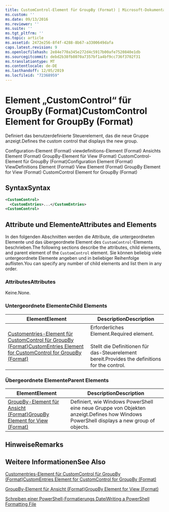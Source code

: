 ```yaml
---
title: CustomControl-Element für GroupBy (Format) | Microsoft-Dokumentation
ms.custom: ''
ms.date: 09/13/2016
ms.reviewer: ''
ms.suite: ''
ms.tgt_pltfrm: ''
ms.topic: article
ms.assetid: 2472e256-8f4f-4288-8b67-a3300649dafa
caps.latest.revision: 9
ms.openlocfilehash: 2e84e770a345e272d4c5917b00afe7520840e1db
ms.sourcegitcommit: debd2b38fb8070a7357bf1a4bf9cc736f3702f31
ms.translationtype: MT
ms.contentlocale: de-DE
ms.lasthandoff: 12/05/2019
ms.locfileid: "72368959"
---
```

# <a name="customcontrol-element-for-groupby-format"></a><span data-ttu-id="60d7e-102">Element „CustomControl“ für GroupBy (Format)</span><span class="sxs-lookup"><span data-stu-id="60d7e-102">CustomControl Element for GroupBy (Format)</span></span>

<span data-ttu-id="60d7e-103">Definiert das benutzerdefinierte Steuerelement, das die neue Gruppe anzeigt.</span><span class="sxs-lookup"><span data-stu-id="60d7e-103">Defines the custom control that displays the new group.</span></span>

<span data-ttu-id="60d7e-104">Configuration-Element (Format) viewdefinitions-Element (Format) Ansichts Element (Format) GroupBy-Element für View (Format) CustomControl-Element für GroupBy (Format)</span><span class="sxs-lookup"><span data-stu-id="60d7e-104">Configuration Element (Format) ViewDefinitions Element (Format) View Element (Format) GroupBy Element for View (Format) CustomControl Element for GroupBy (Format)</span></span>

## <a name="syntax"></a><span data-ttu-id="60d7e-105">Syntax</span><span class="sxs-lookup"><span data-stu-id="60d7e-105">Syntax</span></span>

```xml
<CustomControl>
  <CustomEntries>...</CustomEntries>
<CustomControl>
```

## <a name="attributes-and-elements"></a><span data-ttu-id="60d7e-106">Attribute und Elemente</span><span class="sxs-lookup"><span data-stu-id="60d7e-106">Attributes and Elements</span></span>

<span data-ttu-id="60d7e-107">In den folgenden Abschnitten werden die Attribute, die untergeordneten Elemente und das übergeordnete Element des `CustomControl`-Elements beschrieben.</span><span class="sxs-lookup"><span data-stu-id="60d7e-107">The following sections describe the attributes, child elements, and parent element of the `CustomControl` element.</span></span> <span data-ttu-id="60d7e-108">Sie können beliebig viele untergeordnete Elemente angeben und in beliebiger Reihenfolge auflisten.</span><span class="sxs-lookup"><span data-stu-id="60d7e-108">You can specify any number of child elements and list them in any order.</span></span>

### <a name="attributes"></a><span data-ttu-id="60d7e-109">Attributes</span><span class="sxs-lookup"><span data-stu-id="60d7e-109">Attributes</span></span>

<span data-ttu-id="60d7e-110">Keine.</span><span class="sxs-lookup"><span data-stu-id="60d7e-110">None.</span></span>

### <a name="child-elements"></a><span data-ttu-id="60d7e-111">Untergeordnete Elemente</span><span class="sxs-lookup"><span data-stu-id="60d7e-111">Child Elements</span></span>

|<span data-ttu-id="60d7e-112">Element</span><span class="sxs-lookup"><span data-stu-id="60d7e-112">Element</span></span>|<span data-ttu-id="60d7e-113">Description</span><span class="sxs-lookup"><span data-stu-id="60d7e-113">Description</span></span>|
|-------------|-----------------|
|[<span data-ttu-id="60d7e-114">Customentries-Element für CustomControl für GroupBy (Format)</span><span class="sxs-lookup"><span data-stu-id="60d7e-114">CustomEntries Element for CustomControl for GroupBy (Format)</span></span>](./customentries-element-for-customcontrol-for-groupby-format.md)|<span data-ttu-id="60d7e-115">Erforderliches Element.</span><span class="sxs-lookup"><span data-stu-id="60d7e-115">Required element.</span></span><br /><br /> <span data-ttu-id="60d7e-116">Stellt die Definitionen für das-Steuerelement bereit.</span><span class="sxs-lookup"><span data-stu-id="60d7e-116">Provides the definitions for the control.</span></span>|

### <a name="parent-elements"></a><span data-ttu-id="60d7e-117">Übergeordnete Elemente</span><span class="sxs-lookup"><span data-stu-id="60d7e-117">Parent Elements</span></span>

|<span data-ttu-id="60d7e-118">Element</span><span class="sxs-lookup"><span data-stu-id="60d7e-118">Element</span></span>|<span data-ttu-id="60d7e-119">Description</span><span class="sxs-lookup"><span data-stu-id="60d7e-119">Description</span></span>|
|-------------|-----------------|
|[<span data-ttu-id="60d7e-120">GroupBy-Element für Ansicht (Format)</span><span class="sxs-lookup"><span data-stu-id="60d7e-120">GroupBy Element for View (Format)</span></span>](./groupby-element-for-view-format.md)|<span data-ttu-id="60d7e-121">Definiert, wie Windows PowerShell eine neue Gruppe von Objekten anzeigt.</span><span class="sxs-lookup"><span data-stu-id="60d7e-121">Defines how Windows PowerShell displays a new group of objects.</span></span>|

## <a name="remarks"></a><span data-ttu-id="60d7e-122">Hinweise</span><span class="sxs-lookup"><span data-stu-id="60d7e-122">Remarks</span></span>

## <a name="see-also"></a><span data-ttu-id="60d7e-123">Weitere Informationen</span><span class="sxs-lookup"><span data-stu-id="60d7e-123">See Also</span></span>

[<span data-ttu-id="60d7e-124">Customentries-Element für CustomControl für GroupBy (Format)</span><span class="sxs-lookup"><span data-stu-id="60d7e-124">CustomEntries Element for CustomControl for GroupBy (Format)</span></span>](./customentries-element-for-customcontrol-for-groupby-format.md)

[<span data-ttu-id="60d7e-125">GroupBy-Element für Ansicht (Format)</span><span class="sxs-lookup"><span data-stu-id="60d7e-125">GroupBy Element for View (Format)</span></span>](./groupby-element-for-view-format.md)

[<span data-ttu-id="60d7e-126">Schreiben einer PowerShell-Formatierungs Datei</span><span class="sxs-lookup"><span data-stu-id="60d7e-126">Writing a PowerShell Formatting File</span></span>](./writing-a-powershell-formatting-file.md)
